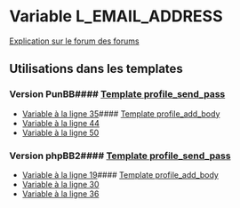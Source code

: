 # Variable L_EMAIL_ADDRESS
[Explication sur le forum des forums](http://forum.forumactif.com/t294113-listing-des-variables#L_EMAIL_ADDRESS)
## Utilisations dans les templates
### Version PunBB#### [Template profile_send_pass](punbb/profile_send_pass.md)
* [Variable à la ligne 35](../punbb/profile_send_pass.tpl#L35)#### [Template profile_add_body](punbb/profile_add_body.md)
* [Variable à la ligne 44](../punbb/profile_add_body.tpl#L44)
* [Variable à la ligne 50](../punbb/profile_add_body.tpl#L50)
### Version phpBB2#### [Template profile_send_pass](subsilver/profile_send_pass.md)
* [Variable à la ligne 19](../subsilver/profile_send_pass.tpl#L19)#### [Template profile_add_body](subsilver/profile_add_body.md)
* [Variable à la ligne 30](../subsilver/profile_add_body.tpl#L30)
* [Variable à la ligne 36](../subsilver/profile_add_body.tpl#L36)
